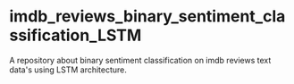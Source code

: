 # imdb_reviews_binary_sentiment_classification_LSTM
A repository about binary sentiment classification on imdb reviews text data's using LSTM architecture.   

